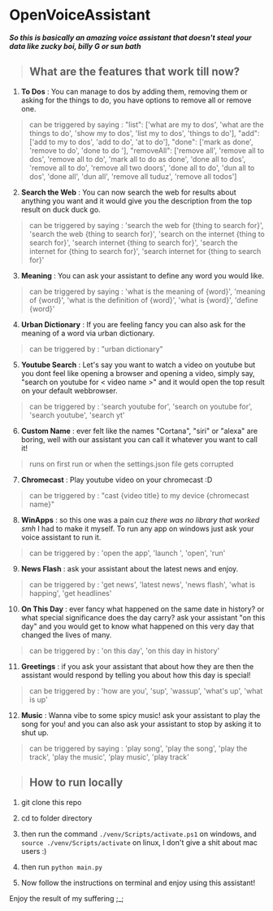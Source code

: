 # OpenVoiceAssistant

***So this is basically an amazing voice assistant that doesn't steal your data like zucky boi, billy G or sun bath*** 

> ## What are the features that work till now?

1. **To Dos** : You can manage to dos by adding them, removing them or asking for the things to do, you have options to remove all or remove one.

> can be triggered by saying : "list": ['what are my to dos', 'what are the things to do', 'show my to dos', 'list my to dos', 'things to do'], "add": ['add to my to dos', 'add to do', 'at to do'], "done": ['mark as done', 'remove to do', 'done to do '], "removeAll": ['remove all', 'remove all to dos', 'remove all to do', 'mark all to do as done', 'done all to dos', 'remove all to do', 'remove all two doors', 'done all to do', 'dun all to dos', 'done all', 'dun all', 'remove all tuduz', 'remove all todos']

2. **Search the Web** : You can now search the web for results about anything you want and it would give you the description from the top result on duck duck go.

> can be triggered by saying : 'search the web for {thing to search for}', 'search the web {thing to search for}', 'search on the internet {thing to search for}', 'search internet {thing to search for}', 'search the internet for {thing to search for}', 'search internet for {thing to search for}'

3. **Meaning** : You can ask your assistant to define any word you would like.

> can be triggered by saying : 'what is the meaning of {word}', 'meaning of {word}', 'what is the definition of {word}', 'what is {word}', 'define {word}'

4. **Urban Dictionary** : If you are feeling fancy you can also ask for the meaning of a word via urban dictionary. 

> can be triggered by : "urban dictionary"

5. **Youtube Search** : Let's say you want to watch a video on youtube but you dont feel like opening a browser and opening a video, simply say, "search on youtube for < video name >" and it would open the top result on your default webbrowser.

> can be triggered by : 'search youtube for', 'search on youtube for', 'search youtube', 'search yt'

6. **Custom Name** : ever felt like the names "Cortana", "siri" or "alexa" are boring, well with our assistant you can call it whatever you want to call it!

> runs on first run or when the settings.json file gets corrupted

7. **Chromecast** : Play youtube video on your chromecast :D

> can be triggered by : "cast {video title} to my device {chromecast name}"

8. **WinApps** : so this one was a pain cuz *there was no library that worked smh* I had to make it myself. To run any app on windows just ask your voice assistant to run it.

> can be triggered by : 'open the app', 'launch ', 'open', 'run'

9. **News Flash** : ask your assistant about the latest news and enjoy.

> can be triggered by : 'get news', 'latest news', 'news flash', 'what is happing', 'get headlines' 

10. **On This Day** : ever fancy what happened on the same date in history? or what special significance does the day carry? ask your assistant "on this day" and you would get to know what happened on this very day that changed the lives of many.

> can be triggered by : 'on this day', 'on this day in history'

11. **Greetings** : if you ask your assistant that about how they are then the assistant would respond by telling you about how this day is special!

> can be triggered by : 'how are you', 'sup', 'wassup', 'what's up', 'what is up'

12. **Music** : Wanna vibe to some spicy music! ask your assistant to play the song for you! and you can also ask your assistant to stop by asking it to shut up.

> can be triggered by saying : 'play song', 'play the song', 'play the track', 'play the music', 'play music', 'play track'

> ## How to run locally

1. git clone this repo 

2. cd to folder directory

3. then run the command `./venv/Scripts/activate.ps1` on windows, and `source ./venv/Scripts/activate` on linux, I don't give a shit about mac users :)

4. then run `python main.py`

5. Now follow the instructions on terminal and enjoy using this assistant!


Enjoy the result of my suffering ;_;

